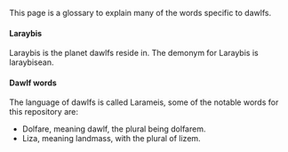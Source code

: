 This page is a glossary to explain many of the words specific to dawlfs.
#### Laraybis
Laraybis is the planet dawlfs reside in.
The demonym for Laraybis is laraybisean.
#### Dawlf words
The language of dawlfs is called Larameis, some of the notable words for this repository are:
- Dolfare, meaning dawlf, the plural being dolfarem.
- Liza, meaning landmass, with the plural of lizem.